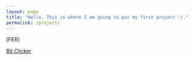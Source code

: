 ```yaml
---
layout: page
title: "Hello. This is where I am going to put my first project :)."
permalink: /project/
---
```


[FER]

[Bit Clicker](afei3.github.io/bc)
